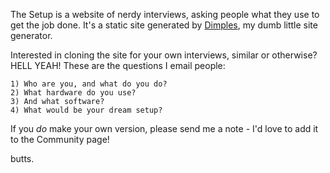 The Setup is a website of nerdy interviews, asking people what they use to get the job done. It's a static site generated by [Dimples](http://github.com/waferbaby/dimples/ "A very simple static site generator."), my dumb little site generator.

Interested in cloning the site for your own interviews, similar or otherwise? HELL YEAH! These are the questions I email people:

	1) Who are you, and what do you do?
	2) What hardware do you use?
	3) And what software?
	4) What would be your dream setup?

If you *do* make your own version, please send me a note - I'd love to add it to the Community page!

butts.
